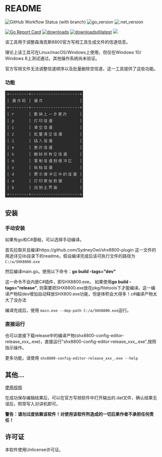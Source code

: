 # README

![GitHub Workflow Status (with branch)](https://img.shields.io/github/actions/workflow/status/SydneyOwl/shx8800-config-editor/build8800.yml?style=for-the-badge)
![go_version](https://img.shields.io/badge/Go-1.20.4-brightgreen?style=for-the-badge)
![.net_version](https://img.shields.io/badge/dotnet-7.0.400-brightgreen?style=for-the-badge)

[![Go Report Card](https://goreportcard.com/badge/github.com/sydneyowl/shx8800-config-editor)](https://goreportcard.com/report/github.com/sydneyowl/shx8800-config-editor)
[![downloads](https://img.shields.io/github/downloads/SydneyOwl/shx8800-config-editor/total)](https://github.com/SydneyOwl/shx8800-config-editor/releases?style=for-the-badge)
[![downloads@latest](https://img.shields.io/github/downloads/SydneyOwl/shx8800-config-editor/latest/total)](https://github.com/SydneyOwl/shx8800-config-editor/releases/latest?style=for-the-badge)
![](https://img.shields.io/github/v/tag/sydneyowl/shx8800-config-editor?label=version&style=flat-square?style=for-the-badge)

该工具用于调整森海克斯8800官方写频工具生成文件的信道信息。

理论上该工具可在Linux/macOS/Windows上使用，但仅在Windows 10/ Windows 8上测试通过。其他操作系统尚未验证。

官方写频文件无法调整信道顺序以及批量删除空信道，这一工具提供了这些功能。

### 功能

![image-20230812143556294](./md_assets/readme/image-20230812143556294.png)

## 安装

### 手动安装

如果有go和C#基础，可以选择手动编译。

首先拉取并且编译https://github.com/SydneyOwl/shx8800-plugin
这一文件的用途详见lib目录下的readme。假设编译完成后该可执行文件的路径为 `C:/a/SHX8800.exe`

然后编译main.go。使用以下命令：**go build -tags="dev"**

这一命令不会内嵌C#插件，即SHX8800.exe。 如果使用**go build -tags="release"**, 则需要把SHX8800.exe放在pkg/filetools下才能编译。这一编译产物较dev增加自动释放SHX800.exe功能，但是体积会大得多！c#编译产物太大了没办法

编译完成后，使用 `main.exe --dep-path C:/a/SHX8800.exe`运行。

### 直接运行

也可以直接下载release中的编译产物(shx8800-config-editor-release_xxx_.exe)，直接运行"shx8800-config-editor-release_xxx_.exe",按照指示操作。

更多功能，请使用 `shx8800-config-editor-release_xxx_.exe --help`

## 其他...

[使用视频](https://www.bilibili.com/video/BV1Nu411F7Gk/)

在成功保存编辑结果后，可以在官方写频软件中打开输出的.dat文件，确认结果无误后，照常写入对讲机即可。

**警告：请勿过度依赖该软件！对使用该软件所造成的一切后果作者不承担任何责任！**

## 许可证

本软件使用Unlicense许可证。
